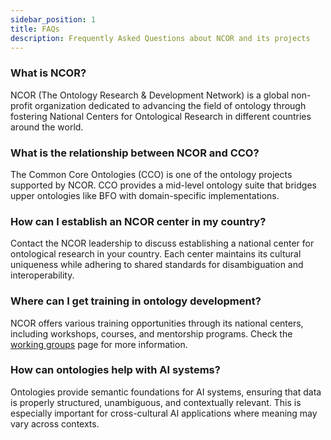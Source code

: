 ```yaml
---
sidebar_position: 1
title: FAQs
description: Frequently Asked Questions about NCOR and its projects
---
```


### What is NCOR?

NCOR (The Ontology Research & Development Network) is a global non-profit organization dedicated to advancing the field of ontology through fostering National Centers for Ontological Research in different countries around the world.

### What is the relationship between NCOR and CCO?

The Common Core Ontologies (CCO) is one of the ontology projects supported by NCOR. CCO provides a mid-level ontology suite that bridges upper ontologies like BFO with domain-specific implementations.

### How can I establish an NCOR center in my country?

Contact the NCOR leadership to discuss establishing a national center for ontological research in your country. Each center maintains its cultural uniqueness while adhering to shared standards for disambiguation and interoperability.

### Where can I get training in ontology development?

NCOR offers various training opportunities through its national centers, including workshops, courses, and mentorship programs. Check the [working groups](/docs/support/working-groups) page for more information.

### How can ontologies help with AI systems?

Ontologies provide semantic foundations for AI systems, ensuring that data is properly structured, unambiguous, and contextually relevant. This is especially important for cross-cultural AI applications where meaning may vary across contexts.

